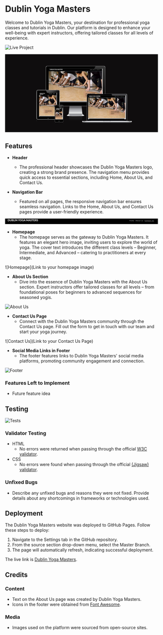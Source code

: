 # Dublin Yoga Masters

Welcome to Dublin Yoga Masters, your destination for professional yoga classes and tutorials in Dublin. Our platform is designed to enhance your well-being with expert instructors, offering tailored classes for all levels of experience.

![Live Project](https://johnfurlong98.github.io/dublin-yoga-masters/)

![responsive mockup](assets/images/readme-images/responsive-mockup.png)

## Features
- **Header**
  - The professional header showcases the Dublin Yoga Masters logo, creating a strong brand presence. The navigation menu provides quick access to essential sections, including Home, About Us, and Contact Us.

- **Navigation Bar**
  - Featured on all pages, the responsive navigation bar ensures seamless navigation. Links to the Home, About Us, and Contact Us pages provide a user-friendly experience.

![Header and Nav Bar](assets/images/readme-images/header.png)

- **Homepage**
  - The homepage serves as the gateway to Dublin Yoga Masters. It features an elegant hero image, inviting users to explore the world of yoga. The cover text introduces the different class levels – Beginner, Intermediate, and Advanced – catering to practitioners at every stage.

![Homepage](Link to your homepage image)

- **About Us Section**
  - Dive into the essence of Dublin Yoga Masters with the About Us section. Expert instructors offer tailored classes for all levels – from foundational poses for beginners to advanced sequences for seasoned yogis.

![About Us]()

- **Contact Us Page**
  - Connect with the Dublin Yoga Masters community through the Contact Us page. Fill out the form to get in touch with our team and start your yoga journey.

![Contact Us](Link to your Contact Us Page)

- **Social Media Links in Footer**
  - The footer features links to Dublin Yoga Masters' social media platforms, promoting community engagement and connection.

![Footer]()
### Features Left to Implement

- Future feature idea

## Testing
![Tests]()

### Validator Testing

- HTML
  - No errors were returned when passing through the official [W3C validator]().
- CSS
  - No errors were found when passing through the official [(Jigsaw) validator]().

### Unfixed Bugs

- Describe any unfixed bugs and reasons they were not fixed. Provide details about any shortcomings in frameworks or technologies used.

## Deployment

The Dublin Yoga Masters website was deployed to GitHub Pages. Follow these steps to deploy:

1. Navigate to the Settings tab in the GitHub repository.
2. From the source section drop-down menu, select the Master Branch.
3. The page will automatically refresh, indicating successful deployment.

The live link is [Dublin Yoga Masters]().

## Credits

### Content

- Text on the About Us page was created by Dublin Yoga Masters.
- Icons in the footer were obtained from [Font Awesome](https://fontawesome.com/).

### Media

- Images used on the platform were sourced from open-source sites.

